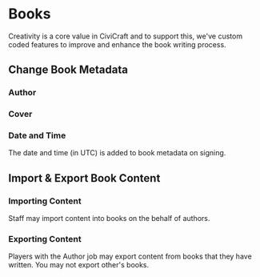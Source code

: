 # Books
Creativity is a core value in CiviCraft and to support this, we've custom coded features to improve and enhance the book writing process.

## Change Book Metadata
### Author
### Cover
### Date and Time
The date and time (in UTC) is added to book metadata on signing.

## Import & Export Book Content

### Importing Content
Staff may import content into books on the behalf of authors.
### Exporting Content
Players with the Author job may export content from books that they have written. You may not export other's books.